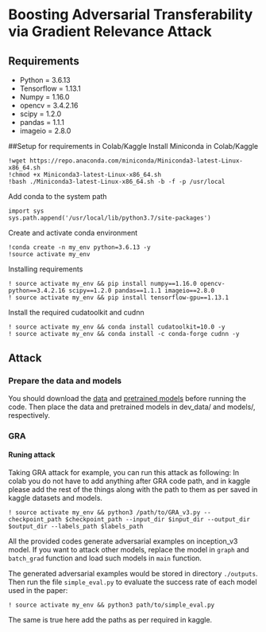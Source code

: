 # Boosting Adversarial Transferability via Gradient Relevance Attack 

## Requirements

+ Python = 3.6.13
+ Tensorflow = 1.13.1
+ Numpy = 1.16.0
+ opencv = 3.4.2.16
+ scipy = 1.2.0
+ pandas =  1.1.1
+ imageio = 2.8.0

##Setup for requirements in Colab/Kaggle
Install Miniconda in Colab/Kaggle
```
!wget https://repo.anaconda.com/miniconda/Miniconda3-latest-Linux-x86_64.sh
!chmod +x Miniconda3-latest-Linux-x86_64.sh
!bash ./Miniconda3-latest-Linux-x86_64.sh -b -f -p /usr/local 
```

Add conda to the system path
```
import sys
sys.path.append('/usr/local/lib/python3.7/site-packages')
```
Create and activate conda environment
```
!conda create -n my_env python=3.6.13 -y
!source activate my_env
```
Installing requirements
```
! source activate my_env && pip install numpy==1.16.0 opencv-python==3.4.2.16 scipy==1.2.0 pandas==1.1.1 imageio==2.8.0
! source activate my_env && pip install tensorflow-gpu==1.13.1
```
Install the required cudatoolkit and cudnn
```
! source activate my_env && conda install cudatoolkit=10.0 -y
! source activate my_env && conda install -c conda-forge cudnn -y
```

## Attack

### Prepare the data and models

You should download the [data](https://drive.google.com/drive/folders/1CfobY6i8BfqfWPHL31FKFDipNjqWwAhS) and [pretrained models](https://drive.google.com/drive/folders/10cFNVEhLpCatwECA6SPB-2g0q5zZyfaw) before running the code. Then place the data and pretrained models in dev_data/ and models/, respectively.

### GRA

#### Runing attack

Taking GRA attack for example, you can run this attack as following: 
In colab you do not have to add anything after GRA code path, and in kaggle please add the rest of the things along with the path to them as per saved in kaggle datasets and models.
```
! source activate my_env && python3 /path/to/GRA_v3.py --checkpoint_path $checkpoint_path --input_dir $input_dir --output_dir $output_dir --labels_path $labels_path
```

All the provided codes generate adversarial examples on inception_v3 model. If you want to attack other models, replace the model in `graph` and `batch_grad` function and load such models in `main` function.

The generated adversarial examples would be stored in directory `./outputs`. Then run the file `simple_eval.py` to evaluate the success rate of each model used in the paper:

```
! source activate my_env && python3 path/to/simple_eval.py
```
The same is true here add the paths as per required in kaggle.
#### 



